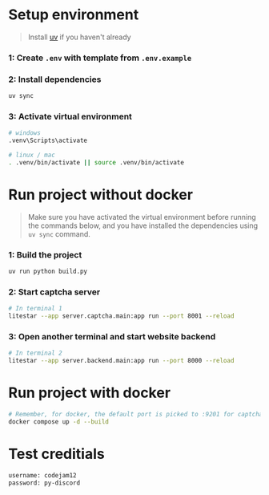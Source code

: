 # Setup environment

> Install [uv](https://docs.astral.sh/uv/getting-started/installation/) if you haven't already

### 1: Create `.env` with template from `.env.example`

### 2: Install dependencies
```bash
uv sync
```

### 3: Activate virtual environment
```bash
# windows
.venv\Scripts\activate

# linux / mac
. .venv/bin/activate || source .venv/bin/activate
```

# Run project without docker

> Make sure you have activated the virtual environment before running the commands below, and you have installed the dependencies using `uv sync` command.

### 1: Build the project
```bash
uv run python build.py
```

### 2: Start captcha server
```bash
# In terminal 1
litestar --app server.captcha.main:app run --port 8001 --reload
```

### 3: Open another terminal and start website backend
```bash
# In terminal 2
litestar --app server.backend.main:app run --port 8000 --reload
```

# Run project with docker
```bash
# Remember, for docker, the default port is picked to :9201 for captcha server, so you must create the `.env` for it to work
docker compose up -d --build
```

# Test creditials
```bash
username: codejam12
password: py-discord
```

<!--
# Potential dependency when using `math` group (gmpy2)
```bash
sudo apt-get install libgmp-dev libmpfr-dev libmpc-dev # Ubuntu/Debian alike

# macOS
brew install gmp
brew install libmpc
brew install mpfr
```
-->
